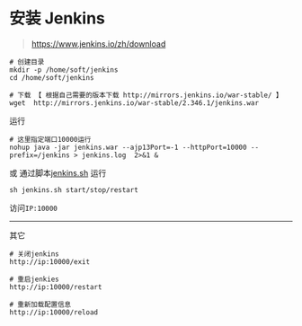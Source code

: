 # 安装 Jenkins

> https://www.jenkins.io/zh/download

```shell
# 创建目录
mkdir -p /home/soft/jenkins
cd /home/soft/jenkins

# 下载 【 根据自己需要的版本下载 http://mirrors.jenkins.io/war-stable/ 】
wget  http://mirrors.jenkins.io/war-stable/2.346.1/jenkins.war
```

运行

```shell
# 这里指定端口10000运行
nohup java -jar jenkins.war --ajp13Port=-1 --httpPort=10000 --prefix=/jenkins > jenkins.log  2>&1 &
```

或 通过脚本[jenkins.sh](jenkins.sh) 运行

```shell
sh jenkins.sh start/stop/restart
```

访问`IP:10000`

---

其它

```shell
# 关闭jenkins
http://ip:10000/exit 

# 重启jenkies
http://ip:10000/restart 

# 重新加载配置信息
http://ip:10000/reload 
```